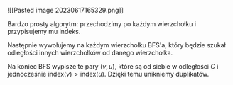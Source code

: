 ![[Pasted image 20230617165329.png]]

Bardzo prosty algorytm: przechodzimy po każdym wierzchołku i przypisujemy mu indeks.

Następnie wywołujemy na każdym wierzchołku BFS'a, który będzie szukał odległości innych wierzchołków od danego wierzchołka.

Na koniec BFS wypisze te pary $(v, u)$, które są od siebie w odległości $C$ i jednocześnie $\text{index}(v) > \text{index}(u)$. Dzięki temu unikniemy duplikatów.